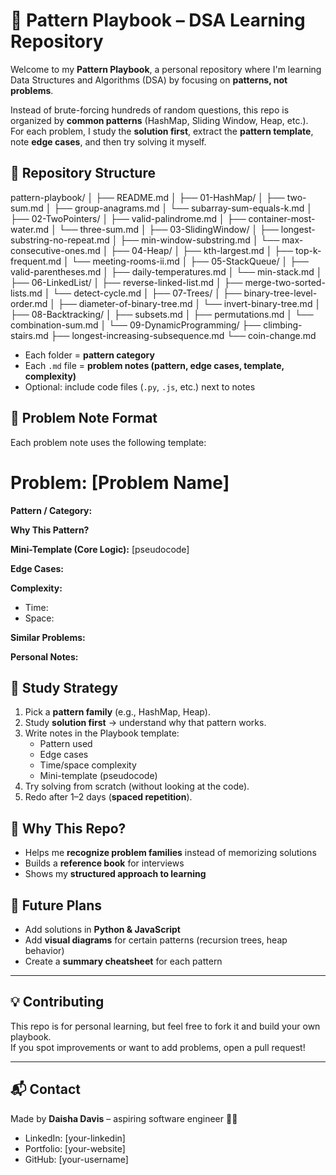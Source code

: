 # 🧠 Pattern Playbook – DSA Learning Repository

Welcome to my **Pattern Playbook**, a personal repository where I'm learning Data Structures and Algorithms (DSA) by focusing on **patterns, not problems**.

Instead of brute-forcing hundreds of random questions, this repo is organized by **common patterns** (HashMap, Sliding Window, Heap, etc.).  
For each problem, I study the **solution first**, extract the **pattern template**, note **edge cases**, and then try solving it myself.

## 📂 Repository Structure
pattern-playbook/
│
├── README.md
│
├── 01-HashMap/
│   ├── two-sum.md
│   ├── group-anagrams.md
│   └── subarray-sum-equals-k.md
│
├── 02-TwoPointers/
│   ├── valid-palindrome.md
│   ├── container-most-water.md
│   └── three-sum.md
│
├── 03-SlidingWindow/
│   ├── longest-substring-no-repeat.md
│   ├── min-window-substring.md
│   └── max-consecutive-ones.md
│
├── 04-Heap/
│   ├── kth-largest.md
│   ├── top-k-frequent.md
│   └── meeting-rooms-ii.md
│
├── 05-StackQueue/
│   ├── valid-parentheses.md
│   ├── daily-temperatures.md
│   └── min-stack.md
│
├── 06-LinkedList/
│   ├── reverse-linked-list.md
│   ├── merge-two-sorted-lists.md
│   └── detect-cycle.md
│
├── 07-Trees/
│   ├── binary-tree-level-order.md
│   ├── diameter-of-binary-tree.md
│   └── invert-binary-tree.md
│
├── 08-Backtracking/
│   ├── subsets.md
│   ├── permutations.md
│   └── combination-sum.md
│
└── 09-DynamicProgramming/
    ├── climbing-stairs.md
    ├── longest-increasing-subsequence.md
    └── coin-change.md



- Each folder = **pattern category**  
- Each `.md` file = **problem notes (pattern, edge cases, template, complexity)**  
- Optional: include code files (`.py`, `.js`, etc.) next to notes  


## 📝 Problem Note Format
Each problem note uses the following template:


# Problem: [Problem Name]

**Pattern / Category:**  

**Why This Pattern?**  

**Mini-Template (Core Logic):**
[pseudocode]

**Edge Cases:**  

**Complexity:**  
- Time:  
- Space:  

**Similar Problems:**  

**Personal Notes:**  




## 🎯 Study Strategy

1. Pick a **pattern family** (e.g., HashMap, Heap).  
2. Study **solution first** → understand why that pattern works.  
3. Write notes in the Playbook template:
   - Pattern used  
   - Edge cases  
   - Time/space complexity  
   - Mini-template (pseudocode)  
4. Try solving from scratch (without looking at the code).  
5. Redo after 1–2 days (**spaced repetition**).  


## 🌟 Why This Repo?

- Helps me **recognize problem families** instead of memorizing solutions  
- Builds a **reference book** for interviews  
- Shows my **structured approach to learning**


## 🚀 Future Plans

- Add solutions in **Python & JavaScript**  
- Add **visual diagrams** for certain patterns (recursion trees, heap behavior)  
- Create a **summary cheatsheet** for each pattern  

---

## 💡 Contributing

This repo is for personal learning, but feel free to fork it and build your own playbook.  
If you spot improvements or want to add problems, open a pull request!

---

## 📬 Contact

Made by **Daisha Davis** – aspiring software engineer 👩‍💻  
- LinkedIn: [your-linkedin]  
- Portfolio: [your-website]  
- GitHub: [your-username]





